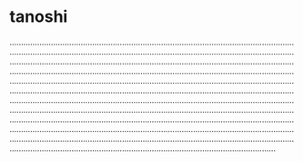 # tanoshi

........................................................................................................................................................................................................................................................................................................................................................................................................................................................................................................................................................................................................................................................................................................................................................................................................................................................................................................................................................................................................................................................................................................................................................................................................................................................................................................................................................................................................................................................................................................................................